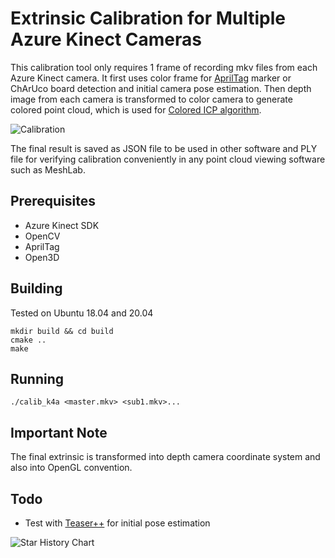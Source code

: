 # Extrinsic Calibration for Multiple Azure Kinect Cameras

This calibration tool only requires 1 frame of recording mkv files from each Azure Kinect camera. It first uses color frame for [AprilTag](https://github.com/AprilRobotics/apriltag) marker or ChArUco board detection and initial camera pose estimation. Then depth image from each camera is transformed to color camera to generate colored point cloud, which is used for [Colored ICP algorithm](https://openaccess.thecvf.com/content_ICCV_2017/papers/Park_Colored_Point_Cloud_ICCV_2017_paper.pdf). 

![Calibration](/img/image.jpg?raw=true "Left: Marker detection without ICP. Right: After ICP.")


The final result is saved as JSON file to be used in other software and PLY file for verifying calibration conveniently in any point cloud viewing software such as MeshLab.

## Prerequisites

* Azure Kinect SDK
* OpenCV
* AprilTag
* Open3D

## Building
Tested on Ubuntu 18.04 and 20.04
```
mkdir build && cd build
cmake ..
make
```

## Running
```
./calib_k4a <master.mkv> <sub1.mkv>...
```

## Important Note
The final extrinsic is transformed into depth camera coordinate system and also into OpenGL convention.

## Todo
* Test with [Teaser++](https://github.com/MIT-SPARK/TEASER-plusplus) for initial pose estimation


<picture>
  <source media="(prefers-color-scheme: dark)" srcset="https://api.star-history.com/svg?repos=stytim/k4a-calibration&type=Date&theme=dark" />
  <source media="(prefers-color-scheme: light)" srcset="https://api.star-history.com/svg?repos=stytim/k4a-calibration&type=Date" />
  <img alt="Star History Chart" src="https://api.star-history.com/svg?repos=stytim/k4a-calibration&type=Date" />
</picture>
